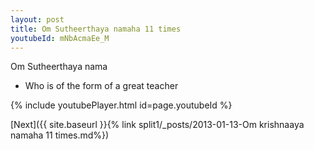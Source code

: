 ```yaml
---
layout: post
title: Om Sutheerthaya namaha 11 times
youtubeId: mNbAcmaEe_M
---
```

 
 
Om Sutheerthaya nama 
 
 -  Who is of the form of a great teacher 
 
  
 
  
 
 
 
 
 
 


{% include youtubePlayer.html id=page.youtubeId %}
 
[Next]({{ site.baseurl }}{% link  split1/_posts/2013-01-13-Om krishnaaya namaha 11 times.md%})
 
